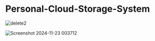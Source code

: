 # Personal-Cloud-Storage-System

![delete2](https://github.com/user-attachments/assets/f934031b-57cf-4ff4-93c5-a6745fbc0aeb)



![Screenshot 2024-11-23 003712](https://github.com/user-attachments/assets/1cd39df7-49b8-48e0-b579-4282b733a6f0)


